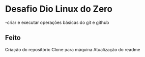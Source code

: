 # Desafio Dio Linux do Zero
-criar e executar operações básicas do git e github

## Feito
Criação do repositório
Clone para máquina
Atualização do readme
